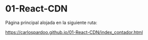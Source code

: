 # 01-React-CDN

Página principal alojada en la siguiente ruta:

https://carlospardoo.github.io/01-React-CDN/index_contador.html
